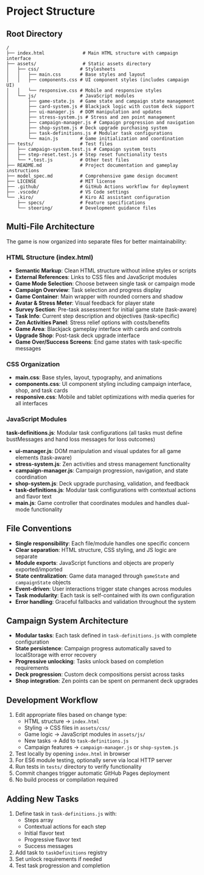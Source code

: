 # Project Structure

## Root Directory
```
/
├── index.html              # Main HTML structure with campaign interface
├── assets/                 # Static assets directory
│   ├── css/               # Stylesheets
│   │   ├── main.css       # Base styles and layout
│   │   ├── components.css # UI component styles (includes campaign UI)
│   │   └── responsive.css # Mobile and responsive styles
│   └── js/                # JavaScript modules
│       ├── game-state.js  # Game state and campaign state management
│       ├── card-system.js # Blackjack logic with custom deck support
│       ├── ui-manager.js  # DOM manipulation and updates
│       ├── stress-system.js # Stress and zen point management
│       ├── campaign-manager.js # Campaign progression and navigation
│       ├── shop-system.js # Deck upgrade purchasing system
│       ├── task-definitions.js # Modular task configurations
│       └── main.js        # Game initialization and coordination
├── tests/                 # Test files
│   ├── campaign-system.test.js # Campaign system tests
│   ├── step-reset.test.js # Step reset functionality tests
│   └── *.test.js          # Other test files
├── README.md              # Project documentation and gameplay instructions
├── model_spec.md          # Comprehensive game design document
├── LICENSE                # MIT license
├── .github/               # GitHub Actions workflow for deployment
├── .vscode/               # VS Code settings
└── .kiro/                 # Kiro AI assistant configuration
    ├── specs/             # Feature specifications
    └── steering/          # Development guidance files
```

## Multi-File Architecture
The game is now organized into separate files for better maintainability:

### HTML Structure (index.html)
- **Semantic Markup**: Clean HTML structure without inline styles or scripts
- **External References**: Links to CSS files and JavaScript modules
- **Game Mode Selection**: Choose between single task or campaign mode
- **Campaign Overview**: Task selection and progress display
- **Game Container**: Main wrapper with rounded corners and shadow
- **Avatar & Stress Meter**: Visual feedback for player state
- **Survey Section**: Pre-task assessment for initial game state (task-aware)
- **Task Info**: Current step description and objectives (task-specific)
- **Zen Activities Panel**: Stress relief options with costs/benefits
- **Game Area**: Blackjack gameplay interface with cards and controls
- **Upgrade Shop**: Post-task deck upgrade interface
- **Game Over/Success Screens**: End game states with task-specific messages

### CSS Organization
- **main.css**: Base styles, layout, typography, and animations
- **components.css**: UI component styling including campaign interface, shop, and task cards
- **responsive.css**: Mobile and tablet optimizations with media queries for all interfaces

### JavaScript Modules
 **task-definitions.js**: Modular task configurations (all tasks must define bustMessages and hand loss messages for loss outcomes)
- **ui-manager.js**: DOM manipulation and visual updates for all game elements (task-aware)
- **stress-system.js**: Zen activities and stress management functionality
- **campaign-manager.js**: Campaign progression, navigation, and state coordination
- **shop-system.js**: Deck upgrade purchasing, validation, and feedback
- **task-definitions.js**: Modular task configurations with contextual actions and flavor text
- **main.js**: Game controller that coordinates modules and handles dual-mode functionality

## File Conventions
- **Single responsibility**: Each file/module handles one specific concern
- **Clear separation**: HTML structure, CSS styling, and JS logic are separate
- **Module exports**: JavaScript functions and objects are properly exported/imported
- **State centralization**: Game data managed through `gameState` and `campaignState` objects
- **Event-driven**: User interactions trigger state changes across modules
- **Task modularity**: Each task is self-contained with its own configuration
- **Error handling**: Graceful fallbacks and validation throughout the system

## Campaign System Architecture
- **Modular tasks**: Each task defined in `task-definitions.js` with complete configuration
- **State persistence**: Campaign progress automatically saved to localStorage with error recovery
- **Progressive unlocking**: Tasks unlock based on completion requirements
- **Deck progression**: Custom deck compositions persist across tasks
- **Shop integration**: Zen points can be spent on permanent deck upgrades

## Development Workflow
1. Edit appropriate files based on change type:
   - HTML structure → `index.html`
   - Styling → CSS files in `assets/css/`
   - Game logic → JavaScript modules in `assets/js/`
   - New tasks → Add to `task-definitions.js`
   - Campaign features → `campaign-manager.js` or `shop-system.js`
2. Test locally by opening `index.html` in browser
3. For ES6 module testing, optionally serve via local HTTP server
4. Run tests in `tests/` directory to verify functionality
5. Commit changes trigger automatic GitHub Pages deployment
6. No build process or compilation required

## Adding New Tasks
1. Define task in `task-definitions.js` with:
   - Steps array
   - Contextual actions for each step
   - Initial flavor text
   - Progressive flavor text
   - Success messages
2. Add task to `taskDefinitions` registry
3. Set unlock requirements if needed
4. Test task progression and completion